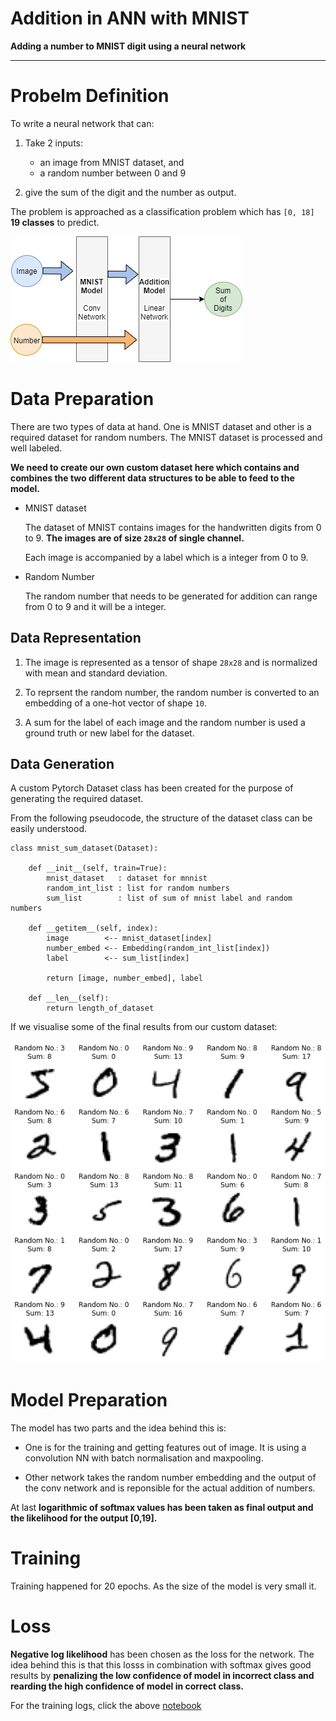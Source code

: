 # Addition in ANN with MNIST
**Adding a number to MNIST digit using a neural network**

--------

# Probelm Definition
To write a neural network that can:

1. Take 2 inputs:
    - an image from MNIST dataset, and
    - a random number between 0 and 9

2. give the sum of the digit and the number as output.

The problem is approached as a classification problem which has `[0, 18]` **19 classes** to predict.

![model](https://github.com/namanphy/END2/blob/main/S3/images/model.png)


# Data Preparation

There are two types of data at hand. One is MNIST dataset and other is a required dataset for random numbers. The MNIST dataset is processed and well labeled.

**We need to create our own custom dataset here which contains and combines the two different data structures to be able to feed to the model.**

- MNIST dataset

    The dataset of MNIST contains images for the handwritten digits from 0 to 9. **The images are of size `28x28` of single channel.** 

    Each image is accompanied by a label which is a integer from 0 to 9.

- Random Number
    
    The random number that needs to be generated for addition can range from 0 to 9 and it will be a integer.


## Data Representation

1. The image is represented as a tensor of shape `28x28` and is normalized with mean and standard deviation.

2. To reprsent the random number, the random number is converted to an embedding of a one-hot vector of shape `10`.

3. A sum for the label of each image and the random number is used a ground truth or new label for the dataset.

## Data Generation

A custom Pytorch Dataset class has been created for the purpose of generating the required dataset.

From the following pseudocode, the structure of the dataset class can be easily understood.

```
class mnist_sum_dataset(Dataset):

    def __init__(self, train=True):
        mnist_dataset   : dataset for mnnist
        random_int_list : list for random numbers
        sum_list        : list of sum of mnist label and random numbers
    
    def __getitem__(self, index):
        image        <-- mnist_dataset[index]
        number_embed <-- Embedding(random_int_list[index])
        label        <-- sum_list[index]

        return [image, number_embed], label

    def __len__(self):
        return length_of_dataset

```

If we visualise some of the final results from our custom dataset:

![data](https://github.com/namanphy/END2/blob/main/S3/images/sample_data.png)


# Model Preparation


The model has two parts and the idea behind this is:

- One is for the training and getting features out of image. It is using a convolution NN with batch normalisation and maxpooling.

- Other network takes the random number embedding and the output of the conv network and is reponsible for the actual addition of numbers.

At last **logarithmic of softmax values has been taken as final output and the likelihood for the output [0,19].**

# Training

Training happened for 20 epochs. As the size of the model is very small it.

# Loss
**Negative log likelihood** has been chosen as the loss for the network. The idea behind this is that this losss in combination with softmax gives good results by **penalizing the low confidence of model in incorrect class and rearding the high confidence of model in correct class.**

For the training logs, click the above [notebook](https://github.com/namanphy/END2/blob/main/S3/Addition_in_NN_with_MNIST.ipynb)
